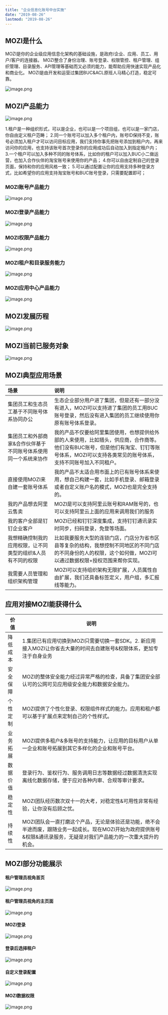 ```yaml
---
title: "企业信息化账号中台实施"
date: "2019-08-26"
lastmod: "2019-08-26"
---
```


## MOZI是什么

MOZI是你的企业级应用信息化架构的基础设施，是政府/企业、应用、员工、用户/客户的连接器。
MOZI整合了身份治理、账号登录、权限管控、租户管理、组织管理、目录服务、API管理等基础而又必须的能力，能帮助应用快速实现产品化和商业化。
MOZI是由开发和运营过集团BUC&ACL原班人马精心打造，稳定可靠。

![image.png](assets/1565270826611-01da2b3b-6665-4c7d-9519-35958b3e2805.png)



## MOZI产品能力

![image.png](assets/1565176792809-9f1b95bd-197a-436f-bb0c-4a7a0659558d.png)

1.租户是一种组织形式，可以是企业，也可以是一个项目组，也可以是一家门店，你自由定义租户范畴；
2.同一个账号可以加入多个租户内，账号ID保持不变，账号必须加入租户才可以访问目标应用，我们支持你事先把账号添加到租户内，再来访问你的应用，也支持该账号首次登录你的应用成功后自动加入到指定租户内；
3.一个租户可以加入多种不同的账号体系，比如你的租户可以加入BUC小二做运营，也加入合作伙伴的淘宝账号来使用你的产品；
4.你可以自由定制自己的登录页面，保持和你的应用风格一致；
5.可以通过配置让你的应用支持多种登录方式，比如希望你的应用支持淘宝账号和BUC账号登录，只需要配置即可；



### MOZI账号产品能力

![image.png](assets/1565322158033-f8a9943a-eef4-47b3-93df-09a8fef70dd5.png)



### MOZI登录产品能力

![image.png](assets/1565324199737-2a7057c1-c86e-4d22-bf38-1585b0577648.png)



### MOZI权限产品能力

![image.png](assets/1565324174636-05b52946-9834-46ff-8e59-1027cec1c2f2.png)



### MOZI租户和目录服务能力

![image.png](assets/1565320690333-a3b1bc27-b6f2-4b45-8a03-dffa701b9e1d.png)

### 



### MOZI应用中心产品能力

![image.png](assets/1565344279688-6cb9339d-9a81-4373-803a-b90d2e0e705e.png)



## MOZI发展历程

![image.png](assets/1566022776177-3aebcfc7-7252-4673-81ad-be6c2153e089.png)



## MOZI当前已服务对象

![image.png](assets/1565270893406-e6b628cf-e4d4-4e8a-a1b6-adc857274a20.png)



## MOZI典型应用场景



|   场景   |   说明   |
| :--- | :--- |
|   集团员工和生态员工基于不同账号体系协同办公 | 生态企业部分用户进了集团，但是还有一部分没有进入，MOZI可以支持进了集团的员工用BUC账号登录，然后没有进入集团的员工继续使用你原有账号体系登录。  |
|   集团员工和外部商家&合作伙伴基于不同账号体系使用同一个系统来协作 | 我的产品不仅要给阿里集团使用，也想提供给外部的人来使用，比如猎头，供应商，合作商等。他们没有BUC账号，但是他们有淘宝、钉钉等账号体系，MOZI可以支持各类常见的账号体系，支持不同账号加入不同租户。 |
| 直接使用MOZI来自建一套账号体系 | 我的产品不太适合用市面上的已有账号体系来使用，想自己构建一套，比如手机登录、邮箱登录或者自定义账户名的模式，MOZI也是完全支持的。 |
| 我的产品想去阿里云售卖 | MOZI是可以支持阿里云账号和RAM账号的，也可以支持阿里云上面的应用来调用我们的服务 |
| 我的客户全部是钉钉企业客户 | MOZI已经和钉钉深度集成，支持钉钉通讯录实时同步，扫码登录，免登等场面。 |
| 我想精确控制我的应用权限，让不同类型的组织&人员有不同的权限 | 比如我要服务大型的连锁门店，门店分为省市区县等复杂的结构，我想控制不同地区的不同门店的不同身份的人的权限，这个如何做，MOZI可以通过数据权限+授权范围来帮你实现。 |
| 我需要人员管理和组织架构管理 | MOZI可以支持组织架构无限扩展，人员属性自由扩展，我们还具备标签定义，用户组，多汇报线等能力。 |



## 应用对接MOZI能获得什么



| 价值 | 说明 |
| ----- | ---- |
| 降低成本 | 1.集团已有应用切换到MOZI只需要切换一套SDK。2. 新应用接入MOZI让你省去大量的时间去自建账号&权限体系，更加专注于自身业务 |
|  安全保障 | MOZI的整体安全能力经过异常严格的检查，具备了集团安全部认可的公网可见应用级安全能力和数据安全能力。 |
| 个性定制 | MOZI提供了个性化登录、权限组件样式的能力。应用和租户都可以基于扩展点来定制自己的个性样式。 |
| 业务拓展 | MOZI提供多租户&多账号的支持能力，让应用的目标用户从单一企业和账号拓展到其它多样化的企业和账号平台。|
| 数据价值 | 登录行为、鉴权行为、服务调用日志等数据经过数据清洗实现离线化数据存储，便于应对各种内审、合规等审计要求。|
| 稳定性 | MOZI团队经历数次双十一的大考，对稳定性&可用性非常有经验，让你没有后顾之忧。|
| 持续性 | MOZI团队会一直打磨这个产品，无论是体验还是功能，绝不会半途而废，跟随业务一起成长。现在MOZI开始为政府提供账号&权限&通讯录服务，无疑是对我们产品能力的一次重大提升的机会。 |

## MOZI部分功能展示



#### 租户管理员视角首页

![image.png](assets/1565250257265-666327ab-76f9-4b26-a916-f3cb326da68c.png)



#### 租户管理员视角的主页面

![image.png](assets/1565250653725-2464e173-9367-41f3-9344-e82f85912b4f.png)



#### MOZI登录

![image.png](assets/1565250390060-fc33efeb-21a1-4bc1-80b7-e711988991b8.png)



#### 登录后选择租户

![image.png](assets/1565250484537-3d6a897f-fc69-465f-894e-1c86b363e175.png)



#### 自定义登录配置

![image.png](assets/1565250810914-383668b5-f5e3-41c9-aeed-5505a13723e7.png)



#### MOZI数据权限

![image.png](assets/1565250944823-b126511d-a7b8-4b99-b85d-f7079794e68b.png)

## 



## 